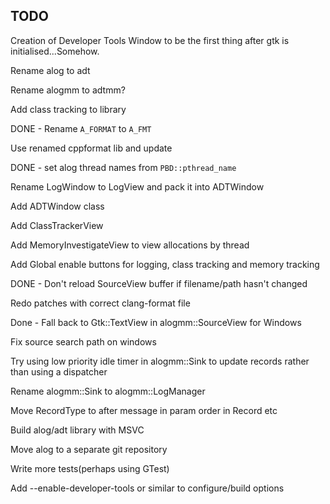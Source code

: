 ## TODO

Creation of Developer Tools Window to be the first thing after gtk is
initialised...Somehow.

Rename alog to adt

Rename alogmm to adtmm?

Add class tracking to library 

DONE - Rename `A_FORMAT` to `A_FMT`

Use renamed cppformat lib and update

DONE - set alog thread names from `PBD::pthread_name`

Rename LogWindow to LogView and pack it into ADTWindow 

Add ADTWindow class 

Add ClassTrackerView

Add MemoryInvestigateView to view allocations by thread

Add Global enable buttons for logging, class tracking and memory tracking

DONE - Don't reload SourceView buffer if filename/path hasn't changed

Redo patches with correct clang-format file

Done - Fall back to Gtk::TextView in alogmm::SourceView for Windows

Fix source search path on windows

Try using low priority idle timer in alogmm::Sink to update records rather than
using a dispatcher

Rename alogmm::Sink to alogmm::LogManager

Move RecordType to after message in param order in Record etc

Build alog/adt library with MSVC

Move alog to a separate git repository

Write more tests(perhaps using GTest)

Add --enable-developer-tools or similar to configure/build options
